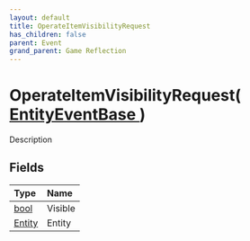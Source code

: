 ```yaml
---
layout: default
title: OperateItemVisibilityRequest
has_children: false
parent: Event
grand_parent: Game Reflection
---
```

# OperateItemVisibilityRequest( [ EntityEventBase ](/riftbreaker-wiki/docs/game-reflection/events/entity_event_base/) )
Description 

## Fields

| Type | Name |
|:----------|:--------------|
| [bool](/riftbreaker-wiki/docs/game-reflection/components/bool/) | Visible |
| [Entity](/riftbreaker-wiki/docs/game-reflection/classes/entity/) | Entity |

